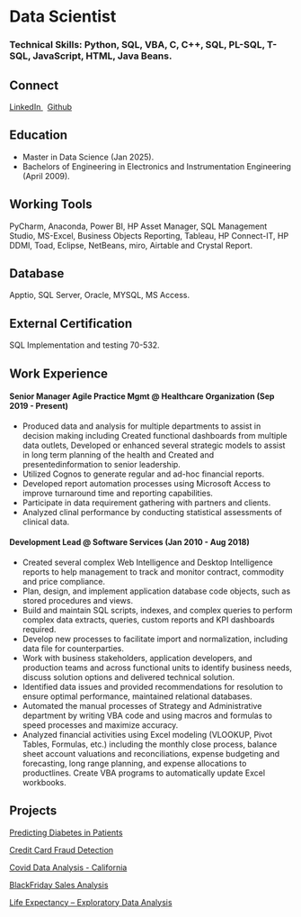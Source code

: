 # Data Scientist
### Technical Skills: Python, SQL, VBA, C, C++, SQL, PL-SQL, T-SQL, JavaScript, HTML, Java Beans.

## Connect
<p>
  <a href="https://www.linkedin.com/in/dipika-sharma-650a8136/" rel="nofollow noreferrer"> LinkedIn
  </a> &nbsp; 
  <a href="https://github.com/Dipika03/" rel="nofollow noreferrer"> Github
  </a>
</p>

## Education
- Master in Data Science (Jan 2025).
- Bachelors of Engineering in Electronics and Instrumentation Engineering (April 2009).

## Working Tools
PyCharm, Anaconda, Power BI, HP Asset Manager, SQL Management Studio, MS-Excel, Business Objects Reporting, Tableau, HP Connect-IT, HP DDMI, Toad, Eclipse, NetBeans, miro, Airtable and Crystal Report.

## Database
Apptio, SQL Server, Oracle, MYSQL, MS Access.

## External Certification
SQL Implementation and testing 70-532.

## Work Experience
#### Senior Manager Agile Practice Mgmt @ Healthcare Organization (Sep 2019 - Present)

- Produced data and analysis for multiple departments to assist in decision making including Created functional dashboards from multiple data outlets, Developed or enhanced several strategic models to assist in long term planning of the health and Created and presentedinformation to senior leadership.
- Utilized Cognos to generate regular and ad-hoc financial reports.
- Developed report automation processes using Microsoft Access to improve turnaround time and reporting capabilities.
- Participate in data requirement gathering with partners and clients.
- Analyzed clinal performance by conducting statistical assessments of clinical data.

#### Development Lead @ Software Services (Jan 2010 - Aug 2018)

- Created several complex Web Intelligence and Desktop Intelligence reports to help management to track and monitor contract, commodity and price compliance.
- Plan, design, and implement application database code objects, such as stored procedures and views.
- Build and maintain SQL scripts, indexes, and complex queries to perform complex data extracts, queries, custom reports and KPI dashboards required.
- Develop new processes to facilitate import and normalization, including data file for counterparties.
- Work with business stakeholders, application developers, and production teams and across functional units to identify business needs, discuss solution options and delivered technical solution.
- Identified data issues and provided recommendations for resolution to ensure optimal performance, maintained relational databases.
- Automated the manual processes of Strategy and Administrative department by writing VBA code and using macros and formulas to speed processes and maximize accuracy.
- Analyzed financial activities using Excel modeling (VLOOKUP, Pivot Tables, Formulas, etc.) including the monthly close process, balance sheet account valuations and reconciliations, expense budgeting and forecasting, long range planning, and expense allocations to productlines. Create VBA programs to automatically update Excel workbooks.

## Projects

<p>
  <a href="https://github.com/Dipika03/Portfolio_Projects/tree/main/Predicting%20Diabetes%20in%20Patients" rel="nofollow noreferrer"> Predicting Diabetes in Patients
  </a>
</p>

<p>
  <a href="https://github.com/Dipika03/Portfolio_Projects/tree/main/Credit%20Card%20Fraud%20Detection" rel="nofollow noreferrer"> Credit Card Fraud Detection
  </a>
</p>

<p>
  <a href="https://github.com/Dipika03/Portfolio_Projects/tree/main/Covid%20Data%20Analysis%20-%20California" rel="nofollow noreferrer"> Covid Data Analysis - California
  </a>
</p>

<p>
  <a href="https://github.com/Dipika03/Portfolio_Projects/tree/main/BlackFriday%20Sales%20Analysis" rel="nofollow noreferrer"> BlackFriday Sales Analysis
  </a>
</p>

<p>
  <a href="https://github.com/Dipika03/Portfolio_Projects/tree/main/Life%20Expectancy%20%E2%80%93%20Exploratory%20Data%20Analysis" rel="nofollow noreferrer"> Life Expectancy – Exploratory Data Analysis
  </a>
</p>




